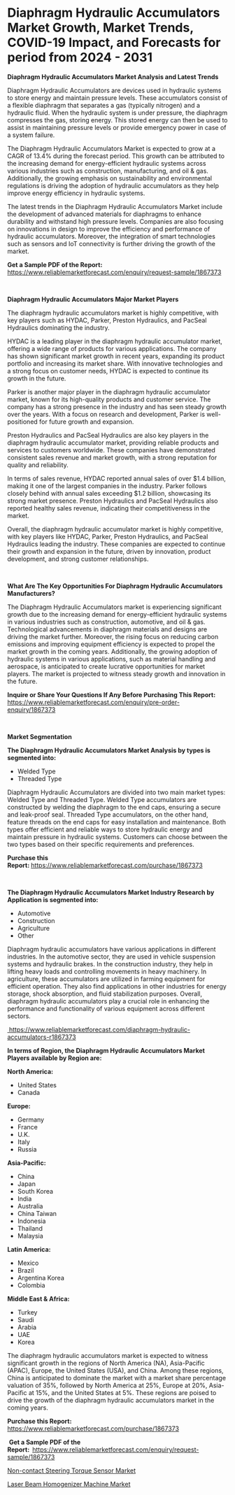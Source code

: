 <p><h1>Diaphragm Hydraulic Accumulators Market Growth, Market Trends, COVID-19 Impact, and Forecasts for period from 2024 - 2031</h1></p><p><strong>Diaphragm Hydraulic Accumulators Market Analysis and Latest Trends</strong></p>
<p><p>Diaphragm Hydraulic Accumulators are devices used in hydraulic systems to store energy and maintain pressure levels. These accumulators consist of a flexible diaphragm that separates a gas (typically nitrogen) and a hydraulic fluid. When the hydraulic system is under pressure, the diaphragm compresses the gas, storing energy. This stored energy can then be used to assist in maintaining pressure levels or provide emergency power in case of a system failure.</p><p>The Diaphragm Hydraulic Accumulators Market is expected to grow at a CAGR of 13.4% during the forecast period. This growth can be attributed to the increasing demand for energy-efficient hydraulic systems across various industries such as construction, manufacturing, and oil & gas. Additionally, the growing emphasis on sustainability and environmental regulations is driving the adoption of hydraulic accumulators as they help improve energy efficiency in hydraulic systems.</p><p>The latest trends in the Diaphragm Hydraulic Accumulators Market include the development of advanced materials for diaphragms to enhance durability and withstand high pressure levels. Companies are also focusing on innovations in design to improve the efficiency and performance of hydraulic accumulators. Moreover, the integration of smart technologies such as sensors and IoT connectivity is further driving the growth of the market.</p></p>
<p><strong>Get a Sample PDF of the Report:&nbsp;</strong> <a href="https://www.reliablemarketforecast.com/enquiry/request-sample/1867373">https://www.reliablemarketforecast.com/enquiry/request-sample/1867373</a></p>
<p>&nbsp;</p>
<p><strong>Diaphragm Hydraulic Accumulators Major Market Players</strong></p>
<p><p>The diaphragm hydraulic accumulators market is highly competitive, with key players such as HYDAC, Parker, Preston Hydraulics, and PacSeal Hydraulics dominating the industry. </p><p>HYDAC is a leading player in the diaphragm hydraulic accumulator market, offering a wide range of products for various applications. The company has shown significant market growth in recent years, expanding its product portfolio and increasing its market share. With innovative technologies and a strong focus on customer needs, HYDAC is expected to continue its growth in the future.</p><p>Parker is another major player in the diaphragm hydraulic accumulator market, known for its high-quality products and customer service. The company has a strong presence in the industry and has seen steady growth over the years. With a focus on research and development, Parker is well-positioned for future growth and expansion.</p><p>Preston Hydraulics and PacSeal Hydraulics are also key players in the diaphragm hydraulic accumulator market, providing reliable products and services to customers worldwide. These companies have demonstrated consistent sales revenue and market growth, with a strong reputation for quality and reliability.</p><p>In terms of sales revenue, HYDAC reported annual sales of over $1.4 billion, making it one of the largest companies in the industry. Parker follows closely behind with annual sales exceeding $1.2 billion, showcasing its strong market presence. Preston Hydraulics and PacSeal Hydraulics also reported healthy sales revenue, indicating their competitiveness in the market.</p><p>Overall, the diaphragm hydraulic accumulator market is highly competitive, with key players like HYDAC, Parker, Preston Hydraulics, and PacSeal Hydraulics leading the industry. These companies are expected to continue their growth and expansion in the future, driven by innovation, product development, and strong customer relationships.</p></p>
<p>&nbsp;</p>
<p><strong>What Are The Key Opportunities For Diaphragm Hydraulic Accumulators Manufacturers?</strong></p>
<p><p>The Diaphragm Hydraulic Accumulators market is experiencing significant growth due to the increasing demand for energy-efficient hydraulic systems in various industries such as construction, automotive, and oil & gas. Technological advancements in diaphragm materials and designs are driving the market further. Moreover, the rising focus on reducing carbon emissions and improving equipment efficiency is expected to propel the market growth in the coming years. Additionally, the growing adoption of hydraulic systems in various applications, such as material handling and aerospace, is anticipated to create lucrative opportunities for market players. The market is projected to witness steady growth and innovation in the future.</p></p>
<p><strong>Inquire or Share Your Questions If Any Before Purchasing This Report:</strong> <a href="https://www.reliablemarketforecast.com/enquiry/pre-order-enquiry/1867373">https://www.reliablemarketforecast.com/enquiry/pre-order-enquiry/1867373</a></p>
<p>&nbsp;</p>
<p><strong>Market Segmentation</strong></p>
<p><strong>The Diaphragm Hydraulic Accumulators Market Analysis by types is segmented into:</strong></p>
<p><ul><li>Welded Type</li><li>Threaded Type</li></ul></p>
<p><p>Diaphragm Hydraulic Accumulators are divided into two main market types: Welded Type and Threaded Type. Welded Type accumulators are constructed by welding the diaphragm to the end caps, ensuring a secure and leak-proof seal. Threaded Type accumulators, on the other hand, feature threads on the end caps for easy installation and maintenance. Both types offer efficient and reliable ways to store hydraulic energy and maintain pressure in hydraulic systems. Customers can choose between the two types based on their specific requirements and preferences.</p></p>
<p><strong>Purchase this Report:&nbsp;</strong><a href="https://www.reliablemarketforecast.com/purchase/1867373">https://www.reliablemarketforecast.com/purchase/1867373</a></p>
<p>&nbsp;</p>
<p><strong>The Diaphragm Hydraulic Accumulators Market Industry Research by Application is segmented into:</strong></p>
<p><ul><li>Automotive</li><li>Construction</li><li>Agriculture</li><li>Other</li></ul></p>
<p><p>Diaphragm hydraulic accumulators have various applications in different industries. In the automotive sector, they are used in vehicle suspension systems and hydraulic brakes. In the construction industry, they help in lifting heavy loads and controlling movements in heavy machinery. In agriculture, these accumulators are utilized in farming equipment for efficient operation. They also find applications in other industries for energy storage, shock absorption, and fluid stabilization purposes. Overall, diaphragm hydraulic accumulators play a crucial role in enhancing the performance and functionality of various equipment across different sectors.</p></p>
<p><a href="https://www.reliablemarketforecast.com/diaphragm-hydraulic-accumulators-r1867373">&nbsp;https://www.reliablemarketforecast.com/diaphragm-hydraulic-accumulators-r1867373</a></p>
<p><strong>In terms of Region, the Diaphragm Hydraulic Accumulators Market Players available by Region are:</strong></p>
<p>
    <p> <strong> North America: </strong>
        <ul>
            <li>United States</li>
            <li>Canada</li>
        </ul>
        </p> 
    <p> <strong> Europe: </strong>
        <ul>
            <li>Germany</li>
            <li>France</li>
            <li>U.K.</li>
            <li>Italy</li>
            <li>Russia</li>
        </ul>
        </p> 
    <p> <strong> Asia-Pacific: </strong>
        <ul>
            <li>China</li>
            <li>Japan</li>
            <li>South Korea</li>
            <li>India</li>
            <li>Australia</li>
            <li>China Taiwan</li>
            <li>Indonesia</li>
            <li>Thailand</li>
            <li>Malaysia</li>
        </ul>
        </p> 
    <p> <strong> Latin America: </strong>
        <ul>
            <li>Mexico</li>
            <li>Brazil</li>
            <li>Argentina Korea</li>
            <li>Colombia</li>
        </ul>
        </p> 
    <p> <strong> Middle East & Africa: </strong>
        <ul>
            <li>Turkey</li>
            <li>Saudi</li>
            <li>Arabia</li>
            <li>UAE</li>
            <li>Korea</li>
        </ul>
    </p>
    </p>
<p><p>The diaphragm hydraulic accumulators market is expected to witness significant growth in the regions of North America (NA), Asia-Pacific (APAC), Europe, the United States (USA), and China. Among these regions, China is anticipated to dominate the market with a market share percentage valuation of 35%, followed by North America at 25%, Europe at 20%, Asia-Pacific at 15%, and the United States at 5%. These regions are poised to drive the growth of the diaphragm hydraulic accumulators market in the coming years.</p></p>
<p><strong>Purchase this Report: </strong><a href="https://www.reliablemarketforecast.com/purchase/1867373">https://www.reliablemarketforecast.com/purchase/1867373</a></p>
<p>&nbsp;<strong>Get a Sample PDF of the Report:&nbsp;&nbsp;</strong><a href="https://www.reliablemarketforecast.com/enquiry/request-sample/1867373">https://www.reliablemarketforecast.com/enquiry/request-sample/1867373</a></p>
<p><strong></strong></p>
<p><p><a href="https://github.com/mdhefjumiah/Market-Research-Report-List-2/blob/main/non-contact-steering-torque-sensor-market.md">Non-contact Steering Torque Sensor Market</a></p><p><a href="https://github.com/wrwgzwbr35/Market-Research-Report-List-2/blob/main/laser-beam-homogenizer-machine-market.md">Laser Beam Homogenizer Machine Market</a></p></p>
